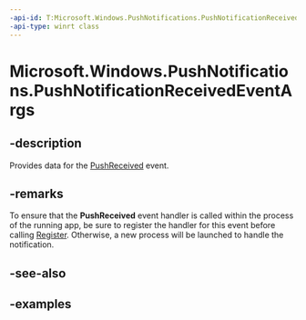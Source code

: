 ```yaml
---
-api-id: T:Microsoft.Windows.PushNotifications.PushNotificationReceivedEventArgs
-api-type: winrt class
---
```


# Microsoft.Windows.PushNotifications.PushNotificationReceivedEventArgs

<!--
public sealed class PushNotificationReceivedEventArgs
-->


## -description

Provides data for the [PushReceived](xref:Microsoft.Windows.PushNotifications.PushNotificationManager.PushReceived) event.

## -remarks

To ensure that the **PushReceived** event handler is called within the process of the running app, be sure to register the handler for this event before calling [Register](xref:Microsoft.Windows.PushNotifications.PushNotificationManager.Register). Otherwise, a new process will be launched to handle the notification.


## -see-also

## -examples


